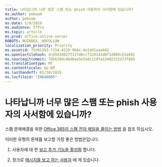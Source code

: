 ```yaml
---
title: 나타납니까 너무 많은 스팸 또는 phish 사용자의 사서함에 있습니까?
ms.author: pebaum
author: pebaum
ms.date: 1/9/2019
ms.audience: ITPro
ms.topic: article
ms.prod: office-online-server
ROBOTS: NOINDEX, NOFOLLOW
localization_priority: Priority
ms.assetid: 75d912b3-f154-4219-9b8c-4e1d41aaa442
ms.openlocfilehash: dc65d3d027f11fd6ccf328141d0f1d080c53a482
ms.sourcegitcommit: 7db628dc4bd6aa5e3edc1197a53402332273f885
ms.translationtype: MT
ms.contentlocale: ko-KR
ms.lasthandoff: 01/30/2019
ms.locfileid: "29646605"
---
```

# <a name="are-you-getting-too-much-spam-or-phish-in-your-mailbox"></a>나타납니까 너무 많은 스팸 또는 phish 사용자의 사서함에 있습니까?

스팸 문제해결을 위한 [Office 365의 스팸 전자 메일을 줄이는 방법](https://docs.microsoft.com/office365/securitycompliance/reduce-spam-email) 을 참조 하십시오. 
  
이러한 유형의 문제를 보고할 가장 좋은 방법은입니다. 
  
1. 사용자에 대 한 [보고 추가 기능을 활성화](https://docs.microsoft.com/office365/securitycompliance/enable-the-report-message-add-in) 합니다. 
    
2. 정크로 [메시지를 보고 하는 사용자](https://support.office.com/article/b5caa9f1-cdf3-4443-af8c-ff724ea719d2) 에 게 있습니다. 
    

